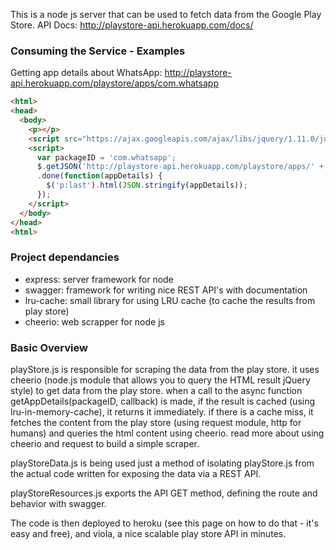 This is a node js server that can be used to fetch data from the Google Play Store. API Docs: http://playstore-api.herokuapp.com/docs/

### Consuming the Service - Examples

Getting app details about WhatsApp:
http://playstore-api.herokuapp.com/playstore/apps/com.whatsapp

```html
<html>
<head>
  <body>
    <p></p>
    <script src="https://ajax.googleapis.com/ajax/libs/jquery/1.11.0/jquery.min.js"></script>
    <script>
      var packageID = 'com.whatsapp';
      $.getJSON('http://playstore-api.herokuapp.com/playstore/apps/' + packageID)
      .done(function(appDetails) {
        $('p:last').html(JSON.stringify(appDetails));
      });
    </script>
  </body>
</head>
<html>
```


### Project dependancies

- express: server framework for node
- swagger: framework for writing nice REST API's with documentation 
- lru-cache: small library for using LRU cache (to cache the results from play store)
- cheerio: web scrapper for node js

### Basic Overview

playStore.js is responsible for scraping the data from the play store. it uses cheerio (node.js module that allows you to query the HTML result jQuery style) to get data from the play store. when a call to the async function getAppDetails(packageID, callback) is made, if the result is cached (using lru-in-memory-cache), it returns it immediately. if there is a cache miss, it fetches the content from the play store (using request module, http for humans) and queries the html content using cheerio. read more about using cheerio and request to build a simple scraper. 

playStoreData.js is being used just a method of isolating playStore.js from the actual code written for exposing the data via a REST API. 

playStoreResources.js exports the API GET method, defining the route and behavior with swagger. 

The code is then deployed to heroku (see this page on how to do that - it's easy and free), and viola, a nice scalable play store API in minutes.
